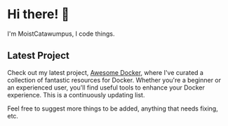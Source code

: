 # Hi there! 👋

I'm MoistCatawumpus, I code things.

## Latest Project
Check out my latest project, [Awesome Docker](https://moistcatawumpus.github.io/awesome-docker/), where I've curated a collection of fantastic resources for Docker. Whether you're a beginner or an experienced user, you'll find useful tools to enhance your Docker experience. This is a continuously updating list.

Feel free to suggest more things to be added, anything that needs fixing, etc.
